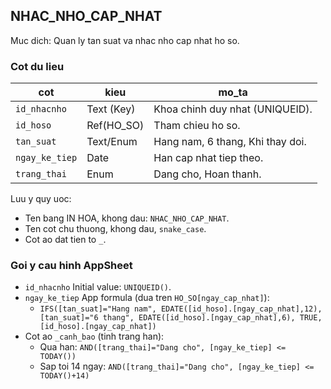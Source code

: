 ## NHAC_NHO_CAP_NHAT

Muc dich: Quan ly tan suat va nhac nho cap nhat ho so.

### Cot du lieu
| cot | kieu | mo_ta |
| --- | --- | --- |
| `id_nhacnho` | Text (Key) | Khoa chinh duy nhat (UNIQUEID). |
| `id_hoso` | Ref(HO_SO) | Tham chieu ho so. |
| `tan_suat` | Text/Enum | Hang nam, 6 thang, Khi thay doi. |
| `ngay_ke_tiep` | Date | Han cap nhat tiep theo. |
| `trang_thai` | Enum | Dang cho, Hoan thanh. |

Luu y quy uoc:
- Ten bang IN HOA, khong dau: `NHAC_NHO_CAP_NHAT`.
- Ten cot chu thuong, khong dau, `snake_case`.
- Cot ao dat tien to `_`.

### Goi y cau hinh AppSheet
- `id_nhacnho` Initial value: `UNIQUEID()`.
- `ngay_ke_tiep` App formula (dua tren `HO_SO[ngay_cap_nhat]`):
  - `IFS([tan_suat]="Hang nam", EDATE([id_hoso].[ngay_cap_nhat],12), [tan_suat]="6 thang", EDATE([id_hoso].[ngay_cap_nhat],6), TRUE, [id_hoso].[ngay_cap_nhat])`
- Cot ao `_canh_bao` (tinh trang han):
  - Qua han: `AND([trang_thai]="Dang cho", [ngay_ke_tiep] <= TODAY())`
  - Sap toi 14 ngay: `AND([trang_thai]="Dang cho", [ngay_ke_tiep] <= TODAY()+14)`

